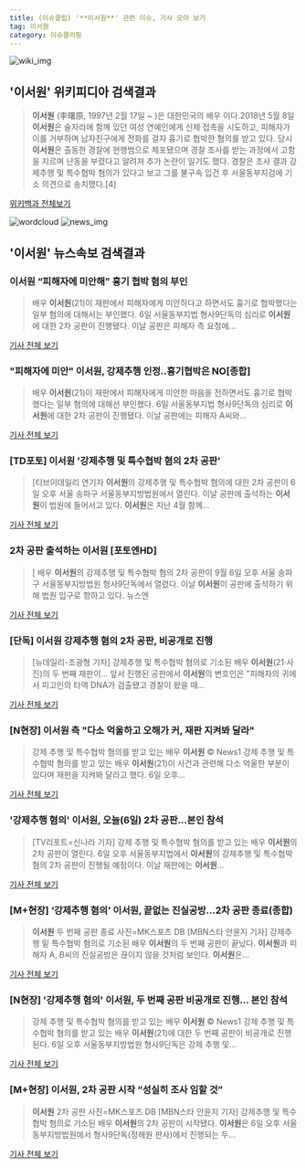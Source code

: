 ```yaml
---
title: (이슈클립) '**이서원**' 관련 이슈, 기사 모아 보기
tag: 이서원
category: 이슈클리핑
---
```

![wiki_img](https://user-images.githubusercontent.com/42597476/44503234-41136a80-a6d0-11e8-9071-6fc6418eafe4.png)
## **'**이서원**'** 위키피디아 검색결과
>**이서원** (李曙原, 1997년 2월 17일 ~ )은 대한민국의 배우 이다.2018년 5월 8일 **이서원**은 술자리에 함께 있던 여성 연예인에게 신체 접촉을 시도하고, 피해자가 이를 거부하며 남자친구에게 전화를 걸자 흉기로 협박한 혐의를 받고 있다. 당시 **이서원**은 출동한 경찰에 현행범으로 체포됐으며 경찰 조사를 받는 과정에서 고함을 지르며 난동을 부렸다고 알려져 추가 논란이 일기도 했다. 경찰은 조사 결과 강제추행 및 특수협박 혐의가 있다고 보고 그를 불구속 입건 후 서울동부지검에 기소 의견으로 송치했다.[4]

<a href="https://ko.wikipedia.org/wiki/이서원" target="_blank">위키백과 전체보기</a>

![wordcloud](https://s3.ap-northeast-2.amazonaws.com/lyrics101-wordcloud/2018-09-06-1536240338.png)
![news_img](https://user-images.githubusercontent.com/42597476/44507050-1206f400-a6e4-11e8-8d98-7ffbfebb353f.png)
## **'**이서원**'** 뉴스속보 검색결과
### **이서원** “피해자에 미안해” 흉기 협박 혐의 부인

>배우 **이서원**(21)이 재판에서 피해자에게 미안하다고 하면서도 흉기로 협박했다는 일부 혐의에 대해서는 부인했다. 6일 서울동부지법 형사9단독의 심리로 **이서원**에 대한 2차 공판이 진행됐다. 이날 공판은 피해자 측 요청에...

<a href="http://www.kookje.co.kr/news2011/asp/newsbody.asp?code=0500&key=20180906.99099002651" target="_blank">기사 전체 보기</a>

### "피해자에 미안" **이서원**, 강제추행 인정..흉기협박은 NO[종합]

>배우 **이서원**(21)이 재판에서 피해자에게 미안한 마음을 전하면서도 흉기로 협박했다는 일부 혐의에 대해선 부인했다. 6일 서울동부지법 형사9단독의 심리로 **이서원**에 대한 2차 공판이 진행됐다. 이날 공판에는 피해자 A씨와...

<a href="http://star.mt.co.kr/stview.php?no=2018090618291589938" target="_blank">기사 전체 보기</a>

### [TD포토] **이서원** '강제추행 및 특수협박 혐의 2차 공판'

>[티브이데일리 연기자 **이서원**의 강제추행 및 특수협박 혐의에 대한 2차 공판이 6일 오후 서울 송파구 서울동부지방법원에서 열린다. 이날 공판에 출석하는 **이서원**이 법원에 들어서고 있다. **이서원**은 지난 4월 함께...

<a href="http://tvdaily.asiae.co.kr/read.php3?aid=15362200131392659017" target="_blank">기사 전체 보기</a>

### 2차 공판 출석하는 **이서원** [포토엔HD]

>[ 배우 **이서원**의 강제추행 및 특수협박 혐의 2차 공판이 9월 6일 오후 서울 송파구 서울동부지방법원 형사9단독에서 열렸다. 이날 **이서원**이 공판에 출석하기 위해 법원 입구로 향하고 있다. 뉴스엔

<a href="http://www.newsen.com/news_view.php?uid=201809061647165510" target="_blank">기사 전체 보기</a>

### [단독] **이서원** 강제추행 혐의 2차 공판, 비공개로 진행

>[뉴데일리-조광형 기자] 강제추행 및 특수협박 혐의로 기소된 배우 **이서원**(21·사진)의 두 번째 재판이... 앞서 진행된 공판에서 **이서원**의 변호인은 "피해자의 귀에서 피고인의 타액 DNA가 검출됐고 경찰이 왔을 때...

<a href="http://www.newdaily.co.kr/site/data/html/2018/09/06/2018090600082.html" target="_blank">기사 전체 보기</a>

### [N현장] **이서원** 측 "다소 억울하고 오해가 커, 재판 지켜봐 달라"

>강제 추행 및 특수협박 혐의를 받고 있는 배우 **이서원** © News1 강제 추행 및 특수협박 혐의를 받고 있는 배우 **이서원**(21)이 사건과 관련해 다소 억울한 부분이 있다며 재판을 지켜봐 달라고 했다. 6일 오후...

<a href="http://news1.kr/articles/?3419636" target="_blank">기사 전체 보기</a>

### '강제추행 혐의' **이서원**, 오늘(6일) 2차 공판…본인 참석

>[TV리포트=신나라 기자] 강제 추행 및 특수협박 혐의를 받고 있는 배우 **이서원**의 2차 공판이 열린다. 6일 오후 서울동부지법에서 **이서원**의 강제추행 및 특수협박혐의 2차 공판이 진행될 예정이다. 이날 재판에는 **이서원**...

<a href="http://www.tvreport.co.kr/?c=news&m=newsview&idx=1078387" target="_blank">기사 전체 보기</a>

### [M+현장] ‘강제추행 혐의’ **이서원**, 끝없는 진실공방…2차 공판 종료(종합)

>**이서원** 두 번째 공판 종료 사진=MK스포츠 DB [MBN스타 안윤지 기자] 강제추행 밑 특수협박 혐의로 기소된 배우 **이서원**의 두 번째 공판이 끝났다. **이서원**과 피해자 A, B씨의 진실공방은 끊이지 않을 것처럼 보인다. **이서원**은...

<a href="http://star.mbn.co.kr/view.php?year=2018&no=563569&refer=portal" target="_blank">기사 전체 보기</a>

### [N현장] '강제추행 혐의' **이서원**, 두 번째 공판 비공개로 진행… 본인 참석

>강제 추행 및 특수협박 혐의를 받고 있는 배우 **이서원** © News1 강제 추행 및 특수협박 혐의를 받고 있는 배우 **이서원**(21)에 대한 두 번째 공판이 비공개로 진행된다. 6일 오후 서울동부지방법원 형사9단독은 강제 추행 및...

<a href="http://news1.kr/articles/?3419547" target="_blank">기사 전체 보기</a>

### [M+현장] **이서원**, 2차 공판 시작 “성실히 조사 임할 것”

>**이서원** 2차 공판 사진=MK스포츠 DB [MBN스타 안윤지 기자] 강제추행 및 특수협박 혐의로 기소된 배우 **이서원**의 2차 공판이 시작됐다. **이서원**은 6일 오후 서울동부지방법원에서 형사9단독(정헤원 판사)에서 진행되는 두...

<a href="http://star.mbn.co.kr/view.php?year=2018&no=563220&refer=portal" target="_blank">기사 전체 보기</a>


